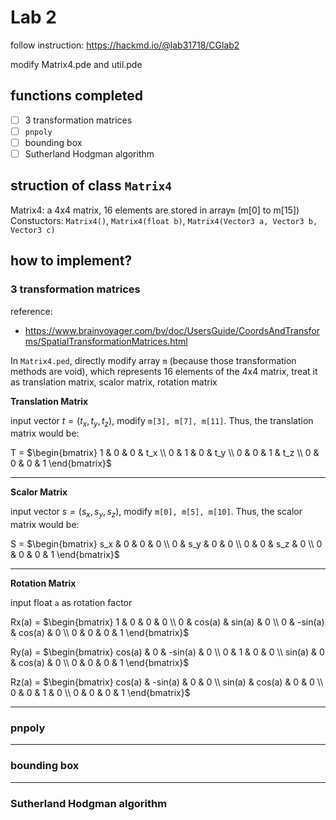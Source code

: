 # Lab 2
follow instruction: https://hackmd.io/@lab31718/CGlab2

modify Matrix4.pde and util.pde

## functions completed
- [ ] 3 transformation matrices
- [ ] `pnpoly`
- [ ] bounding box
- [ ] Sutherland Hodgman algorithm

## struction of class `Matrix4`
Matrix4: a 4x4 matrix, 16 elements are stored in array`m` (m[0] to m[15])
Constuctors: `Matrix4()`, `Matrix4(float b)`, `Matrix4(Vector3 a, Vector3 b, Vector3 c)`

## how to implement?
### 3 transformation matrices
reference:
* https://www.brainvoyager.com/bv/doc/UsersGuide/CoordsAndTransforms/SpatialTransformationMatrices.html

In `Matrix4.ped`, directly modify array `m` (because those transformation methods are void), which represents 16 elements of the 4x4 matrix, treat it as translation matrix, scalor matrix, rotation matrix

**Translation Matrix**

input vector $t = (t_x, t_y, t_z)$, modify `m[3], m[7], m[11]`. Thus, the translation matrix would be:

T =
$\begin{bmatrix}
    1 & 0 & 0 & t_x \\
    0 & 1 & 0 & t_y \\
    0 & 0 & 1 & t_z \\
    0 & 0 & 0 & 1 
\end{bmatrix}$

---
**Scalor Matrix**

input vector $s = (s_x, s_y, s_z)$, modify `m[0], m[5], m[10]`. Thus, the scalor matrix would be:

S =
$\begin{bmatrix}
    s_x & 0 & 0 & 0 \\
    0 & s_y & 0 & 0 \\
    0 & 0 & s_z & 0 \\
    0 & 0 & 0 & 1
\end{bmatrix}$

---
**Rotation Matrix**

input float `a` as rotation factor

Rx(a) =
$\begin{bmatrix}
    1 & 0 & 0 & 0 \\
    0 & cos(a) & sin(a) & 0 \\
    0 & -sin(a) & cos(a) & 0 \\
    0 & 0 & 0 & 1 
\end{bmatrix}$

Ry(a) =
$\begin{bmatrix}
    cos(a) & 0 & -sin(a) & 0 \\
    0 & 1 & 0 & 0 \\
    sin(a) & 0 & cos(a) & 0 \\
    0 & 0 & 0 & 1 
\end{bmatrix}$

Rz(a) =
$\begin{bmatrix}
    cos(a) & -sin(a) & 0 & 0 \\
    sin(a) & cos(a) & 0 & 0 \\
    0 & 0 & 1 & 0 \\
    0 & 0 & 0 & 1 
\end{bmatrix}$

---
### pnpoly

---
### bounding box

---
### Sutherland Hodgman algorithm
